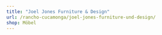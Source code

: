 ```yaml
---
title: "Joel Jones Furniture & Design"
url: /rancho-cucamonga/joel-jones-furniture-und-design/
shop: Möbel
---
```

